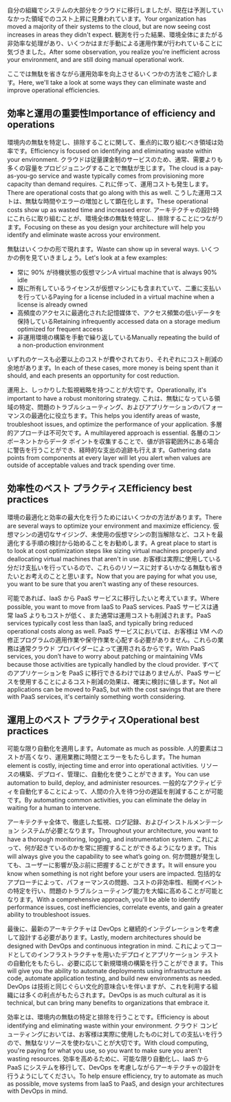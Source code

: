 <span data-ttu-id="37a7c-101">自分の組織でシステムの大部分をクラウドに移行しましたが、現在は予測していなかった領域でのコスト上昇に見舞われています。</span><span class="sxs-lookup"><span data-stu-id="37a7c-101">Your organization has moved a majority of their systems to the cloud, but are now seeing cost increases in areas they didn't expect.</span></span> <span data-ttu-id="37a7c-102">観測を行った結果、環境全体にまたがる非効率な処理があり、いくつかはまだ手動による運用作業が行われていることに気づきました。</span><span class="sxs-lookup"><span data-stu-id="37a7c-102">After some observation, you realize you're inefficient across your environment, and are still doing manual operational work.</span></span> 

<span data-ttu-id="37a7c-103">ここでは無駄を省きながら運用効率を向上させるいくつかの方法をご紹介します。</span><span class="sxs-lookup"><span data-stu-id="37a7c-103">Here, we'll take a look at some ways they can eliminate waste and improve operational efficiencies.</span></span>

## <a name="importance-of-efficiency-and-operations"></a><span data-ttu-id="37a7c-104">効率と運用の重要性</span><span class="sxs-lookup"><span data-stu-id="37a7c-104">Importance of efficiency and operations</span></span>

<span data-ttu-id="37a7c-105">環境内の無駄を特定し、排除することに関して、重点的に取り組むべき領域は効率です。</span><span class="sxs-lookup"><span data-stu-id="37a7c-105">Efficiency is focused on identifying and eliminating waste within your environment.</span></span> <span data-ttu-id="37a7c-106">クラウドは従量課金制のサービスのため、通常、需要よりも多くの容量をプロビジョニングすることで無駄が生じます。</span><span class="sxs-lookup"><span data-stu-id="37a7c-106">The cloud is a pay-as-you-go service and waste typically comes from provisioning more capacity than demand requires.</span></span> <span data-ttu-id="37a7c-107">これに伴って、運用コストも発生します。</span><span class="sxs-lookup"><span data-stu-id="37a7c-107">There are operational costs that go along with this as well.</span></span> <span data-ttu-id="37a7c-108">こうした運用コストは、無駄な時間やエラーの増加として顕在化します。</span><span class="sxs-lookup"><span data-stu-id="37a7c-108">These operational costs show up as wasted time and increased error.</span></span> <span data-ttu-id="37a7c-109">アーキテクチャの設計時にこれらに取り組むことが、環境全体の無駄を特定し、排除することにつながります。</span><span class="sxs-lookup"><span data-stu-id="37a7c-109">Focusing on these as you design your architecture will help you identify and eliminate waste across your environment.</span></span>

<span data-ttu-id="37a7c-110">無駄はいくつかの形で現れます。</span><span class="sxs-lookup"><span data-stu-id="37a7c-110">Waste can show up in several ways.</span></span> <span data-ttu-id="37a7c-111">いくつかの例を見ていきましょう。</span><span class="sxs-lookup"><span data-stu-id="37a7c-111">Let's look at a few examples:</span></span>

* <span data-ttu-id="37a7c-112">常に 90% が待機状態の仮想マシン</span><span class="sxs-lookup"><span data-stu-id="37a7c-112">A virtual machine that is always 90% idle</span></span>
* <span data-ttu-id="37a7c-113">既に所有しているライセンスが仮想マシンにも含まれていて、二重に支払いを行っている</span><span class="sxs-lookup"><span data-stu-id="37a7c-113">Paying for a license included in a virtual machine when a license is already owned</span></span>
* <span data-ttu-id="37a7c-114">高頻度のアクセスに最適化された記憶媒体で、アクセス頻繁の低いデータを保持している</span><span class="sxs-lookup"><span data-stu-id="37a7c-114">Retaining infrequently accessed data on a storage medium optimized for frequent access</span></span>
* <span data-ttu-id="37a7c-115">非運用環境の構築を手動で繰り返している</span><span class="sxs-lookup"><span data-stu-id="37a7c-115">Manually repeating the build of a non-production environment</span></span>

<span data-ttu-id="37a7c-116">いずれのケースも必要以上のコストが費やされており、それぞれにコスト削減の余地があります。</span><span class="sxs-lookup"><span data-stu-id="37a7c-116">In each of these cases, more money is being spent than it should, and each presents an opportunity for cost reduction.</span></span>

<span data-ttu-id="37a7c-117">運用上、しっかりした監視戦略を持つことが大切です。</span><span class="sxs-lookup"><span data-stu-id="37a7c-117">Operationally, it's important to have a robust monitoring strategy.</span></span> <span data-ttu-id="37a7c-118">これは、無駄になっている領域の特定、問題のトラブルシューティング、およびアプリケーションのパフォーマンスの最適化に役立ちます。</span><span class="sxs-lookup"><span data-stu-id="37a7c-118">This helps you identify areas of waste, troubleshoot issues, and optimize the performance of your application.</span></span> <span data-ttu-id="37a7c-119">多層的アプローチは不可欠です。</span><span class="sxs-lookup"><span data-stu-id="37a7c-119">A multilayered approach is essential.</span></span> <span data-ttu-id="37a7c-120">各層のコンポーネントからデータ ポイントを収集することで、値が許容範囲外にある場合に警告を行うことができ、経時的な支出の追跡も行えます。</span><span class="sxs-lookup"><span data-stu-id="37a7c-120">Gathering data points from components at every layer will let you alert when values are outside of acceptable values and track spending over time.</span></span>

## <a name="efficiency-best-practices"></a><span data-ttu-id="37a7c-121">効率性のベスト プラクティス</span><span class="sxs-lookup"><span data-stu-id="37a7c-121">Efficiency best practices</span></span>

<span data-ttu-id="37a7c-122">環境の最適化と効率の最大化を行うためにはいくつかの方法があります。</span><span class="sxs-lookup"><span data-stu-id="37a7c-122">There are several ways to optimize your environment and maximize efficiency.</span></span> <span data-ttu-id="37a7c-123">仮想マシンの適切なサイジング、未使用の仮想マシンの割当解除など、コストを最適化する手順の検討から始めることをお勧めします。</span><span class="sxs-lookup"><span data-stu-id="37a7c-123">A great place to start is to look at cost optimization steps like sizing virtual machines properly and deallocating virtual machines that aren't in use.</span></span> <span data-ttu-id="37a7c-124">お客様は実際に使用している分だけ支払いを行っているので、これらのリソースに対するいかなる無駄も省きたいとお考えのことと思います。</span><span class="sxs-lookup"><span data-stu-id="37a7c-124">Now that you are paying for what you use, you want to be sure that you aren't wasting any of these resources.</span></span>

<span data-ttu-id="37a7c-125">可能であれば、IaaS から PaaS サービスに移行したいと考えています。</span><span class="sxs-lookup"><span data-stu-id="37a7c-125">Where possible, you want to move from IaaS to PaaS services.</span></span> <span data-ttu-id="37a7c-126">PaaS サービスは通常 IaaS よりもコストが低く、また通常は運用コストも削減されます。</span><span class="sxs-lookup"><span data-stu-id="37a7c-126">PaaS services typically cost less than IaaS, and typically bring reduced operational costs along as well.</span></span> <span data-ttu-id="37a7c-127">PaaS サービスにおいては、お客様は VM への修正プログラムの適用作業や保守作業を心配する必要がありません。これらの業務は通常クラウド プロバイダーによって運用されるからです。</span><span class="sxs-lookup"><span data-stu-id="37a7c-127">With PaaS services, you don’t have to worry about patching or maintaining VMs because those activities are typically handled by the cloud provider.</span></span> <span data-ttu-id="37a7c-128">すべてのアプリケーションを PaaS に移行できるわけではありませんが、PaaS サービスを使用することによるコスト削減の効果は、確実に検討に値します。</span><span class="sxs-lookup"><span data-stu-id="37a7c-128">Not all applications can be moved to PaaS, but with the cost savings that are there with PaaS services, it's certainly something worth considering.</span></span>

## <a name="operational-best-practices"></a><span data-ttu-id="37a7c-129">運用上のベスト プラクティス</span><span class="sxs-lookup"><span data-stu-id="37a7c-129">Operational best practices</span></span>

<span data-ttu-id="37a7c-130">可能な限り自動化を適用します。</span><span class="sxs-lookup"><span data-stu-id="37a7c-130">Automate as much as possible.</span></span> <span data-ttu-id="37a7c-131">人的要素はコストが高くなり、運用業務に時間とエラーをもたらします。</span><span class="sxs-lookup"><span data-stu-id="37a7c-131">The human element is costly, injecting time and error into operational activities.</span></span> <span data-ttu-id="37a7c-132">リソースの構築、デプロイ、管理に、自動化を使うことができます。</span><span class="sxs-lookup"><span data-stu-id="37a7c-132">You can use automation to build, deploy, and administer resources.</span></span> <span data-ttu-id="37a7c-133">一般的なアクティビティを自動化することによって、人間の介入を待つ分の遅延を削減することが可能です。</span><span class="sxs-lookup"><span data-stu-id="37a7c-133">By automating common activities, you can eliminate the delay in waiting for a human to intervene.</span></span>

<span data-ttu-id="37a7c-134">アーキテクチャ全体で、徹底した監視、ログ記録、およびインストルメンテーション システムが必要となります。</span><span class="sxs-lookup"><span data-stu-id="37a7c-134">Throughout your architecture, you want to have a thorough monitoring, logging, and instrumentation system.</span></span> <span data-ttu-id="37a7c-135">これによって、何が起きているのかを常に把握することができるようになります。</span><span class="sxs-lookup"><span data-stu-id="37a7c-135">This will always give you the capability to see what’s going on.</span></span> <span data-ttu-id="37a7c-136">何か問題が発生しても、ユーザーに影響が及ぶ前に把握することができます。</span><span class="sxs-lookup"><span data-stu-id="37a7c-136">It will ensure you know when something is not right before your users are impacted.</span></span> <span data-ttu-id="37a7c-137">包括的なアプローチによって、パフォーマンスの問題、コストの非効率性、相関イベントの特定を行い、問題のトラブルシューティング能力を大幅に高めることが可能となります。</span><span class="sxs-lookup"><span data-stu-id="37a7c-137">With a comprehensive approach, you'll be able to identify performance issues, cost inefficiencies, correlate events, and gain a greater ability to troubleshoot issues.</span></span>

<span data-ttu-id="37a7c-138">最後に、最新のアーキテクチャは DevOps と継続的インテグレーションを考慮して設計する必要があります。</span><span class="sxs-lookup"><span data-stu-id="37a7c-138">Lastly, modern architectures should be designed with DevOps and continuous integration in mind.</span></span> <span data-ttu-id="37a7c-139">これによってコードとしてのインフラストラクチャを用いたデプロイとアプリケーション テストの自動化をもたらし、必要に応じて新規環境の構築を行うことができます。</span><span class="sxs-lookup"><span data-stu-id="37a7c-139">This will give you the ability to automate deployments using infrastructure as code, automate application testing, and build new environments as needed.</span></span> <span data-ttu-id="37a7c-140">DevOps は技術と同じぐらい文化的意味合いを伴いますが、これを利用する組織には多くの利点がもたらされます。</span><span class="sxs-lookup"><span data-stu-id="37a7c-140">DevOps is as much cultural as it is technical, but can bring many benefits to organizations that embrace it.</span></span>

<span data-ttu-id="37a7c-141">効率とは、環境内の無駄の特定と排除を行うことです。</span><span class="sxs-lookup"><span data-stu-id="37a7c-141">Efficiency is about identifying and eliminating waste within your environment.</span></span> <span data-ttu-id="37a7c-142">クラウド コンピューティングにおいては、お客様は実際に使用したものに対しての支払いを行うので、無駄なリソースを使わないことが大切です。</span><span class="sxs-lookup"><span data-stu-id="37a7c-142">With cloud computing, you're paying for what you use, so you want to make sure you aren't wasting resources.</span></span> <span data-ttu-id="37a7c-143">効率を高めるために、可能な限り自動化し、IaaS から PaaS にシステムを移行して、DevOps を考慮しながらアーキテクチャの設計を行うようにしてください。</span><span class="sxs-lookup"><span data-stu-id="37a7c-143">To help ensure efficiency, try to automate as much as possible, move systems from IaaS to PaaS, and design your architectures with DevOps in mind.</span></span>